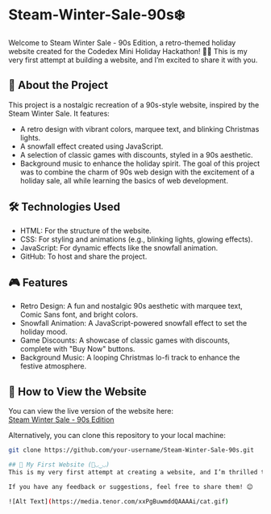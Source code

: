 # Steam-Winter-Sale-90s❄️

Welcome to Steam Winter Sale - 90s Edition, a retro-themed holiday website created for the Codedex Mini Holiday Hackathon! 🎄✨ This is my very first attempt at building a website, and I’m excited to share it with you.

## 🌟 About the Project

This project is a nostalgic recreation of a 90s-style website, inspired by the Steam Winter Sale. It features:
- A retro design with vibrant colors, marquee text, and blinking Christmas lights.
- A snowfall effect created using JavaScript.
- A selection of classic games with discounts, styled in a 90s aesthetic.
- Background music to enhance the holiday spirit.
The goal of this project was to combine the charm of 90s web design with the excitement of a holiday sale, all while learning the basics of web development.

## 🛠️ Technologies Used
- HTML: For the structure of the website.
- CSS: For styling and animations (e.g., blinking lights, glowing effects).
- JavaScript: For dynamic effects like the snowfall animation.
- GitHub: To host and share the project.

## 🎮 Features
- Retro Design: A fun and nostalgic 90s aesthetic with marquee text, Comic Sans font, and bright colors.
- Snowfall Animation: A JavaScript-powered snowfall effect to set the holiday mood.
- Game Discounts: A showcase of classic games with discounts, complete with "Buy Now" buttons.
- Background Music: A looping Christmas lo-fi track to enhance the festive atmosphere.

## 🚀 How to View the Website

You can view the live version of the website here:  
[Steam Winter Sale - 90s Edition](https://aysusulucay.github.io/Steam-Winter-Sale-90s/)

Alternatively, you can clone this repository to your local machine:
```bash
git clone https://github.com/your-username/Steam-Winter-Sale-90s.git

## 🎉 My First Website (🌸◡‿◡)
This is my very first attempt at creating a website, and I’m thrilled to have completed it as part of the Codedex Mini Holiday Hackathon. It was a fun and challenging experience, and I learned a lot about web development along the way.

If you have any feedback or suggestions, feel free to share them! 😊

![Alt Text](https://media.tenor.com/xxPgBuwmddQAAAAi/cat.gif)

